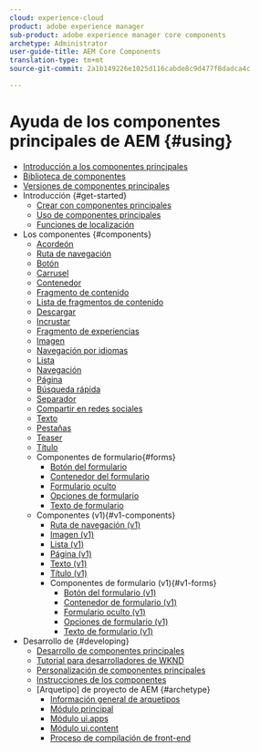 ```yaml
---
cloud: experience-cloud
product: adobe experience manager
sub-product: adobe experience manager core components
archetype: Administrator
user-guide-title: AEM Core Components
translation-type: tm+mt
source-git-commit: 2a1b149226e1025d116cabde8c9d477f8dadca4c

---
```



# Ayuda de los componentes principales de AEM {#using}

+ [Introducción a los componentes principales](introduction.md)
+ [Biblioteca de componentes](http://opensource.adobe.com/aem-core-wcm-components/library.html)
+ [Versiones de componentes principales](versions.md)
+ Introducción {#get-started}
   + [Crear con componentes principales](authoring.md)
   + [Uso de componentes principales](using.md)
   + [Funciones de localización](localization.md)
+ Los componentes {#components}
   + [Acordeón](accordion.md)
   + [Ruta de navegación](breadcrumb.md)
   + [Botón](button.md)
   + [Carrusel](carousel.md)
   + [Contenedor](container.md)
   + [Fragmento de contenido](content-fragment-component.md)
   + [Lista de fragmentos de contenido](content-fragment-list.md)
   + [Descargar](download.md)
   + [Incrustar](embed.md)
   + [Fragmento de experiencias](experience-fragment.md)
   + [Imagen](image.md)
   + [Navegación por idiomas](language-navigation.md)
   + [Lista](list.md)
   + [Navegación](navigation.md)
   + [Página](page.md)
   + [Búsqueda rápida](quick-search.md)
   + [Separador](separator.md)
   + [Compartir en redes sociales](sharing.md)
   + [Texto](text.md)
   + [Pestañas](tabs.md)
   + [Teaser](teaser.md)
   + [Título](title.md)
   + Componentes de formulario{#forms}
      + [Botón del formulario](form-button.md)
      + [Contenedor del formulario](form-container.md)
      + [Formulario oculto](form-hidden.md)
      + [Opciones de formulario](form-options.md)
      + [Texto de formulario](form-text.md)
   + Componentes (v1){#v1-components}
      + [Ruta de navegación (v1)](breadcrumb-v1.md)
      + [Imagen (v1)](image-v1.md)
      + [Lista (v1)](list-v1.md)
      + [Página (v1)](page-v1.md)
      + [Texto (v1)](text-v1.md)
      + [Título (v1)](title-v1.md)
      + Componentes de formulario (v1){#v1-forms}
         + [Botón del formulario (v1)](form-button-v1.md)
         + [Contenedor de formulario (v1)](form-container-v1.md)
         + [Formulario oculto (v1)](form-hidden-v1.md)
         + [Opciones de formulario (v1)](form-options-v1.md)
         + [Texto de formulario (v1)](form-text-v1.md)
+ Desarrollo de {#developing}
   + [Desarrollo de componentes principales](developing.md)
   + [Tutorial para desarrolladores de WKND](https://helpx.adobe.com/experience-manager/6-5/sites/developing/using/getting-started.html)
   + [Personalización de componentes principales](customizing.md)
   + [Instrucciones de los componentes](guidelines.md)
   + [Arquetipo] de proyecto de AEM {#archetype}
      + [Información general de arquetipos](archetype.md)
      + [Módulo principal](core.md)
      + [Módulo ui.apps](uiapps.md)
      + [Módulo ui.content](uicontent.md)
      + [Proceso de compilación de front-end](front-end-build.md)
